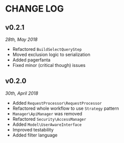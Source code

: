 # CHANGE LOG
## v0.2.1
_28th, May 2018_

* Refactored `BuildSelectQueryStep`
* Moved exclusion logic to serialization
* Added pagerfanta
* Fixed minor (critical though) issues  

## v0.2.0
_30th, April 2018_

* Added `RequestProcessor\RequestProcessor`
* Refactored whole workflow to use `Strategy` pattern
* `Manager\ApiManager` was removed
* Refactored `Security\AccessManager`
* Added `Model\UserAwareInterface`
* Improved testability
* Added filter language